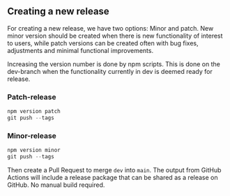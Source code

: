 ## Creating a new release

For creating a new release, we have two options: Minor and patch. New minor version should be created when there is new functionality of interest to users, while patch versions can be created often with bug fixes, adjustments and minimal functional improvements.

Increasing the version number is done by npm scripts. This is done on the dev-branch when the functionality currently in dev is deemed ready for release.


### Patch-release
```powershell
npm version patch
git push --tags
```

### Minor-release
```powershell
npm version minor
git push --tags
```

Then create a Pull Request to merge `dev` into `main`. The output from GitHub Actions will include a release package that can be shared as a release on GitHub. No manual build required.
